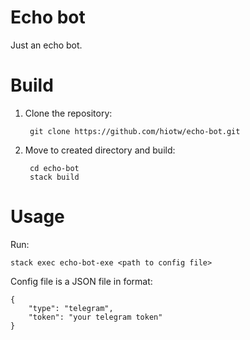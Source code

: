 # Echo bot

Just an echo bot.

# Build

1. Clone the repository:

        git clone https://github.com/hiotw/echo-bot.git

2. Move to created directory and build:

        cd echo-bot
        stack build

# Usage

Run:

    stack exec echo-bot-exe <path to config file>

Config file is a JSON file in format:

    {
        "type": "telegram",
        "token": "your telegram token"
    }
